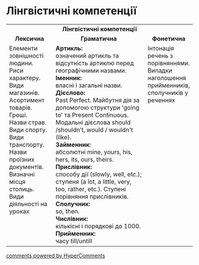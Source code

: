 <div id="hypercomments_widget" class="js-hypercomments-widget invisible"></div>

# Лінгвістичні компетенції


<table>
  <tr>
    <td align="center" colspan="3"><b>Лінгвістичні компетенції</b></td>
  </tr>
            <tr>
                <td align="center"><b>Лексична</b></td>
                <td align="center"><b>Граматична</b></td>
                <td align="center"><b>Фонетична</b></td>
            </tr>
            <tr>
                <td width="25%" style="vertical-align:top !important;">
Елементи зовнішності людини.<br>
Риси характеру.<br>
Види магазинів.<br>
Асортимент товарів.<br>
Гроші.<br>
Назви страв.<br>
Види спорту.<br>
Види транспорту.<br>
Назви проїзних документів.<br>
Визначні місця столиць.<br>
Види діяльності на уроках</td>
<td width="50%" style="vertical-align:top !important;">
<b>Артикль:</b><br>
означений артикль та відсутність артиклю перед географічними назвами.<br>
<b>Іменник:</b><br>
власні і загальні назви.<br>
<b>Дієслово:</b><br>
Past Perfect. Майбутня дія за допомогою структури 'going to' та Present Continuous. Moдальні дієслова should /shouldn’t, would / wouldn't (like).<br>
<b>Займенник:</b><br>
абсолютні mine, yours, his, hers, its, ours, theirs.<br>
<b>Прислівник: </b> <br>
способу дії (slowly, well, etc.); ступеня (a lot, a little, very, too, rather, etc.). Ступені порівняння прислівників. <br>
<b>Сполучник:</b> <br>
so, then. <br>
<b>Числівник: </b><br>
кількісні і порядкові до 1000.<br>  
<b>Прийменник: </b> <br>
часу till/untill
</td>
<td width="25%" style="vertical-align:top !important;">Інтонація речень з порівняннями. Випадки наголошення прийменників, сполучників у реченнях</td>
            </tr>
</table>

<div class="js-hypercomments-container">
    <a href="http://hypercomments.com" class="hc-link" title="comments widget">comments powered by HyperComments</a>
</div>